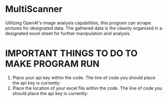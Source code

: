 # MultiScanner
Utilizing OpenAI's image analysis capabilities, this program can scrape pictures for designated data. The gathered data is the cleanly organized in a designated excel sheet for further manipulation and analysis.

# IMPORTANT THINGS TO DO TO MAKE PROGRAM RUN
1. Place your api key within the code. The line of code you should place the api key is currently: 
2. Place the location of your excel file within the code. The line of code you should place the api key is currently: 
